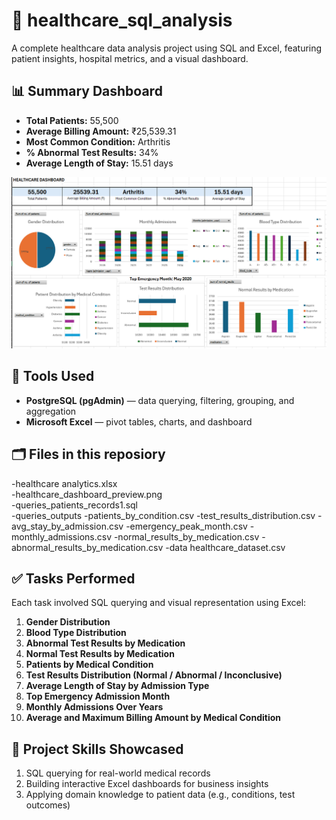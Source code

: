 # 🏥 healthcare_sql_analysis
A complete healthcare data analysis project using SQL and Excel, featuring patient insights, hospital metrics, and a visual dashboard. 

## 📊 Summary Dashboard
- **Total Patients:** 55,500  
- **Average Billing Amount:** ₹25,539.31  
- **Most Common Condition:** Arthritis  
- **% Abnormal Test Results:** 34%  
- **Average Length of Stay:** 15.51 days

![Dashboard Preview](healthcare_dashboard_preview.png)

## 🔧 Tools Used
- **PostgreSQL (pgAdmin)** — data querying, filtering, grouping, and aggregation  
- **Microsoft Excel** — pivot tables, charts, and dashboard  

## 🗂 Files in this reposiory
-healthcare analytics.xlsx       
-healthcare_dashboard_preview.png                      
-queries_patients_records1.sql                      
-queries_outputs
   -patients_by_condition.csv
   -test_results_distribution.csv
   -avg_stay_by_admission.csv
   -emergency_peak_month.csv
   -monthly_admissions.csv
   -normal_results_by_medication.csv
   -abnormal_results_by_medication.csv
-data
   healthcare_dataset.csv                  

## ✅ Tasks Performed
Each task involved SQL querying and visual representation using Excel:
1. **Gender Distribution**  
2. **Blood Type Distribution**  
3. **Abnormal Test Results by Medication**  
4. **Normal Test Results by Medication**  
5. **Patients by Medical Condition**  
6. **Test Results Distribution (Normal / Abnormal / Inconclusive)**  
7. **Average Length of Stay by Admission Type**  
8. **Top Emergency Admission Month**  
9. **Monthly Admissions Over Years**  
10. **Average and Maximum Billing Amount by Medical Condition**

## 🚀 Project Skills Showcased
1. SQL querying for real-world medical records
2. Building interactive Excel dashboards for business insights
3. Applying domain knowledge to patient data (e.g., conditions, test outcomes)
